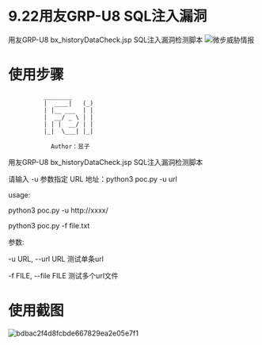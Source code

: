 # 9.22用友GRP-U8 SQL注入漏洞
用友GRP-U8 bx_historyDataCheck.jsp SQL注入漏洞检测脚本
![微步威胁情报](https://github.com/yuziiiiiiiiii/GRP-U8-SQL-/assets/138445912/d2f13588-32ef-44fd-ab19-89025cb9ab7c)
# 使用步骤
              ________
              |  ____|   (_)
              | |__ ___  | |
              |  __/ _ \ | |
              | | |  __/ | |
              |_|  \___| |_|

                Author：昱子
用友GRP-U8 bx_historyDataCheck.jsp SQL注入漏洞检测脚本

请输入 -u 参数指定 URL 地址：python3 poc.py -u url

usage:

python3 poc.py -u http://xxxx/

python3 poc.py -f file.txt

参数:

  -u URL, --url URL     测试单条url
  
  -f FILE, --file FILE  测试多个url文件

# 使用截图
  ![bdbac2f4d8fcbde667829ea2e05e7f1](https://github.com/yuziiiiiiiiii/GRP-U8-SQL-/assets/138445912/3a2a12fb-ab00-47fb-bc1b-44c0dbfd0c8b)



